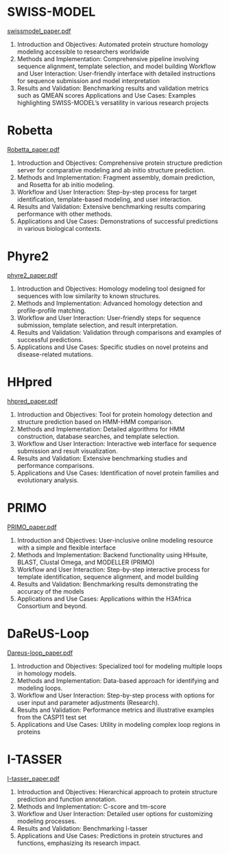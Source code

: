 # SWISS-MODEL 
[swissmodel_paper.pdf](swissmodel_paper.pdf)

1. Introduction and Objectives: Automated protein structure homology modeling accessible to researchers worldwide​
2. Methods and Implementation: Comprehensive pipeline involving sequence alignment, template selection, and model building
Workflow and User Interaction: User-friendly interface with detailed instructions for sequence submission and model interpretation​
3. Results and Validation: Benchmarking results and validation metrics such as QMEAN scores​
Applications and Use Cases: Examples highlighting SWISS-MODEL’s versatility in various research projects​

# Robetta
[Robetta_paper.pdf](Robetta_paper.pdf)

1. Introduction and Objectives: Comprehensive protein structure prediction server for comparative modeling and ab initio structure prediction.
2. Methods and Implementation: Fragment assembly, domain prediction, and Rosetta for ab initio modeling.
3. Workflow and User Interaction: Step-by-step process for target identification, template-based modeling, and user interaction.
4. Results and Validation: Extensive benchmarking results comparing performance with other methods.
5. Applications and Use Cases: Demonstrations of successful predictions in various biological contexts.

# Phyre2
[phyre2_paper.pdf](phyre2_paper.pdf)

1. Introduction and Objectives: Homology modeling tool designed for sequences with low similarity to known structures.
2. Methods and Implementation: Advanced homology detection and profile-profile matching.
3. Workflow and User Interaction: User-friendly steps for sequence submission, template selection, and result interpretation.
4. Results and Validation: Validation through comparisons and examples of successful predictions.
5. Applications and Use Cases: Specific studies on novel proteins and disease-related mutations.

# HHpred
[hhpred_paper.pdf](hhpred_paper.pdf)

1. Introduction and Objectives: Tool for protein homology detection and structure prediction based on HMM-HMM comparison.
2. Methods and Implementation: Detailed algorithms for HMM construction, database searches, and template selection.
3. Workflow and User Interaction: Interactive web interface for sequence submission and result visualization.
4. Results and Validation: Extensive benchmarking studies and performance comparisons.
5. Applications and Use Cases: Identification of novel protein families and evolutionary analysis.

# PRIMO
[PRIMO_paper.pdf](PRIMO_paper.pdf)

1. Introduction and Objectives: User-inclusive online modeling resource with a simple and flexible interface​​​ 
2. Methods and Implementation: Backend functionality using HHsuite, BLAST, Clustal Omega, and MODELLER​ (PRIMO)​​ 
3. Workflow and User Interaction: Step-by-step interactive process for template identification, sequence alignment, and model building​​​
4. Results and Validation: Benchmarking results demonstrating the accuracy of the models​
5. Applications and Use Cases: Applications within the H3Africa Consortium and beyond​​.

# DaReUS-Loop
[Dareus-loop_paper.pdf](Dareus-loop_paper.pdf)

1. Introduction and Objectives: Specialized tool for modeling multiple loops in homology models​​​.
2. Methods and Implementation: Data-based approach for identifying and modeling loops​​.
3. Workflow and User Interaction: Step-by-step process with options for user input and parameter adjustments​ (Research)​.
4. Results and Validation: Performance metrics and illustrative examples from the CASP11 test set​
5. Applications and Use Cases: Utility in modeling complex loop regions in proteins​

# I-TASSER
[I-tasser_paper.pdf](I-tasser_paper.pdf)

1. Introduction and Objectives: Hierarchical approach to protein structure prediction and function annotation​​.
2. Methods and Implementation: C-score and tm-score
3. Workflow and User Interaction: Detailed user options for customizing modeling processes​​.
4. Results and Validation: Benchmarking I-tasser
5. Applications and Use Cases: Predictions in protein structures and functions, emphasizing its research impact​​.
